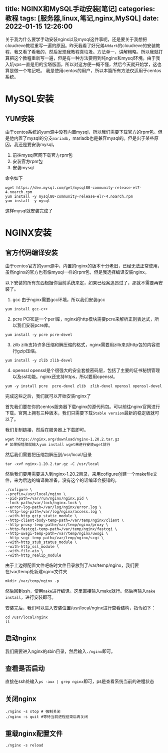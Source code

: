 title: NGINX和MySQL手动安装[笔记]
categories: 教程
tags: [服务器,linux,笔记,nginx,MySQL]
date: 2022-01-15 12:26:00
---
关于我为什么要学手动安装nginx以及mysql这件事呢，还是要关于我想把cloudreve教程重写一遍的原因。昨天我看了好兄弟`AHdark`的cloudreve的安装教程，我又看了看我的，然后发现我教程真垃圾。方法单一，讲解粗略。所以我就打算把这个教程重新写一遍，但是有一种方法要用到纯nginx和mysql环境。由于我入坑vps一直是用的宝塔版面，所以对这方便一概不懂，然后今天就开始学，这也算是做一个笔记吧。
我是使用centos的用户，所以本篇所有方法仅适用于centos系统。

# MySQL安装

## YUM安装

由于centos系统的yum源中没有内置mysql，所以我们需要下载官方的rpm包。但是他内置了mysql的分支`mariadb`，mariadb也是兼容mysql的。但是出于某些原因，我还是要安装mysql。

1. 前往mysql官网下载官方rpm包
2. 安装官方rpm包
3. 安装mysql

命令如下

```
wget https://dev.mysql.com/get/mysql80-community-release-el7-4.noarch.rpm
yum install -y mysql80-community-release-el7-4.noarch.rpm
yum install -y mysql
```

这样mysql就安装完成了

# NGINX安装

## 官方代码编译安装

由于centos官方的yum源中，内置的nginx的版本十分老旧，已经无法正常使用，虽然nginx的官方也有像mysql一样的rpm包，但是我选择编译安装nginx。

以下安装的所有东西根据你当前系统来定，如果已经案追昂过了，那就不需要再安装了。

1. gcc
   由于nginx需要gcc环境，所以我们安装gcc

```
yum install gcc-c++
```

2. pcre
   PCRE是一个perl库，nginx的http模块需要pcre来解析正则表达式，所以我们安装pcre库。

```
yum install -y pcre pcre-devel
```

3. zilb
   zilb支持许多压缩和解压缩的格式，nginx需要用zilb来对http包的内容进行gzip压缩。

```
yum install -y zlib zlib-devel
```

4. openssl
   openssl是个很强大的安全套接密码层，包括了主要的证书秘钥管理以及ssl功能。nginx还支持https，所以要用openssl。

```
yum -y install pcre  pcre-devel zlib  zlib-devel openssl openssl-devel
```

完成这些之后，我们就可以开始安装nginx了

首先我们要在你的centos服务器下载nginx的源代码包。可以前往nginx官网进行下载。官网上拥有三种版本，我们只需要下载`Stable version`最新的稳定版就可以了。

我们复制链接，然后在服务器上下载即可。

```
wget https://nginx.org/download/nginx-1.20.2.tar.gz
# 如果报错那就输入yum install wget来进行安装wget就行
```

然后我们需要把压缩包解压到/usr/local/目录

```
tar -xvf nginx-1.20.2.tar.gz -C /usr/local
```

然后我们要用需要进入到nginx-1.20.2目录，来用cofigure创建一个makefile文件，来为后边的编译做准备，没有这个的话编译会报错的。

```
./cofigure \
--prefix=/usr/local/nginx \
--pid-path=/var/run/nginx/nginx.pid \
--lock-path=/var/lock/nginx.lock \
--error-log-path=/var/log/nginx/error.log \
--http-log-path=/var/log/nginx/access.log \
--with-http_gzip_static_module \
--http-client-body-temp-path=/var/temp/nginx/client \
--http-proxy-temp-path=/var/temp/nginx/proxy \
--http-fastcgi-temp-path=/var/temp/nginx/fastcgi \
--http-uwsgi-temp-path=/var/temp/nginx/uwsgi \
--http-scgi-temp-path=/var/temp/nginx/scgi \
--with-http_stub_status_module \
--with-http_ssl_module \
--with-file-aio \
--with-http_realip_module
```

由于上边得配置文件吧临时文件目录放到了/var/temp/nginx，我们要在/var/temp处新建nginx文件夹

```
mkdir /var/temp/nginx -p
```

然后回到ssh，使用`make`进行编译。这里直接输入make就行。然后再输入`make install`，进行安装即可。

安装完后，我们可以进入安装位置/usr/local/nginx进行查看结构，指令如下：

```
cd /usr/local/nginx
ll
```

## 启动nginx

我们需要进入nginx的sbin目录，然后输入`./nginx`即可。

## 查看是否启动

直接在ssh处输入`ps -aux | grep nginx`即可，ps是查看系统当前的进程状态

## 关闭nginx

```
./nginx -s stop # 强制关闭
./nginx -s quit #等待当前进程结束后再关闭
```

## 重载nginx配置文件

```
./nginx -s reload
```
